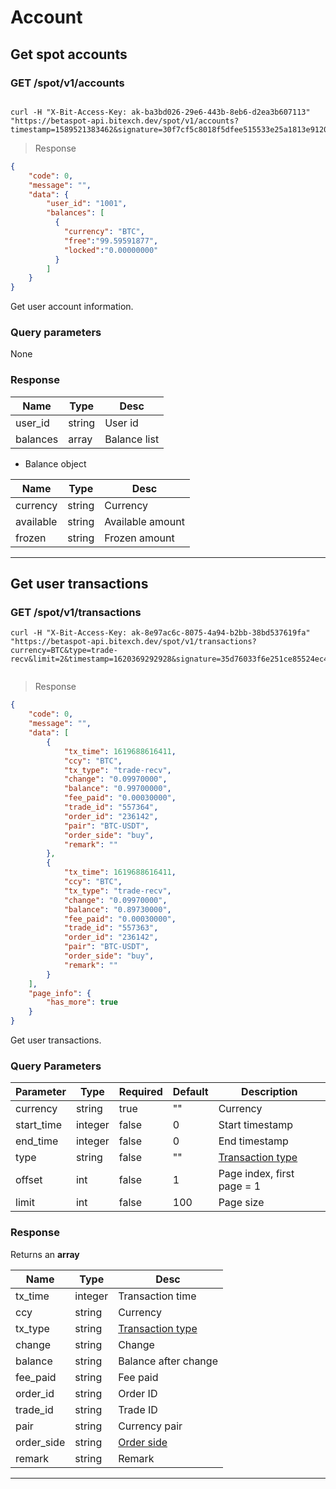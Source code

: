 # Account

## Get spot accounts

### GET /spot/v1/accounts

```shell

curl -H "X-Bit-Access-Key: ak-ba3bd026-29e6-443b-8eb6-d2ea3b607113" "https://betaspot-api.bitexch.dev/spot/v1/accounts?timestamp=1589521383462&signature=30f7cf5c8018f5dfee515533e25a1813e9120be7898b62fb85a2f4129f3e9528"

```

> Response

```json
{
    "code": 0,
    "message": "",
    "data": {
        "user_id": "1001",
        "balances": [
          {
            "currency": "BTC",
            "free":"99.59591877",
            "locked":"0.00000000"
          }
        ]
    }
}
```

Get user account information.


### Query parameters

None

### Response

Name | Type | Desc
---- | ---- | ----
user_id | string | User id
balances | array | Balance list

* Balance object

Name | Type | Desc
---- | ---- | ----
currency | string | Currency
available | string | Available amount
frozen | string | Frozen amount

---


## Get user transactions

### GET /spot/v1/transactions

```shell
curl -H "X-Bit-Access-Key: ak-8e97ac6c-8075-4a94-b2bb-38bd537619fa" "https://betaspot-api.bitexch.dev/spot/v1/transactions?currency=BTC&type=trade-recv&limit=2&timestamp=1620369292928&signature=35d76033f6e251ce85524ec4310417fd555953fff00cd33f3a94e3d27d062965" 


```

> Response

```json
{
    "code": 0,
    "message": "",
    "data": [
        {
            "tx_time": 1619688616411,
            "ccy": "BTC",
            "tx_type": "trade-recv",
            "change": "0.09970000",
            "balance": "0.99700000",
            "fee_paid": "0.00030000",
            "trade_id": "557364",
            "order_id": "236142",
            "pair": "BTC-USDT",
            "order_side": "buy",
            "remark": ""
        },
        {
            "tx_time": 1619688616411,
            "ccy": "BTC",
            "tx_type": "trade-recv",
            "change": "0.09970000",
            "balance": "0.89730000",
            "fee_paid": "0.00030000",
            "trade_id": "557363",
            "order_id": "236142",
            "pair": "BTC-USDT",
            "order_side": "buy",
            "remark": ""
        }
    ],
    "page_info": {
        "has_more": true
    }
}
```

Get user transactions.


### Query Parameters
Parameter | Type    | Required | Default | Description
--------- | ------- | -------- | ------- | -----------
currency  | string  | true     | ""   | Currency
start_time  | integer  | false     |  0  | Start timestamp
end_time  | integer | false     |  0  | End timestamp
type | string | false | "" | [Transaction type](#transaction-log-type)
offset  | int | false   | 1   | Page index, first page = 1
limit   | int | false   | 100 | Page size


### Response

<aside class="notice">
  Returns an <b>array</b>
</aside>

Name | Type | Desc
---- | ---- | ----
tx_time | integer | Transaction time
ccy | string | Currency
tx_type | string | [Transaction type](#transaction-log-type)
change | string | Change
balance | string | Balance after change
fee_paid | string | Fee paid
order_id | string | Order ID
trade_id | string | Trade ID
pair | string | Currency pair
order_side | string | [Order side](#order-side)
remark | string | Remark

--- 